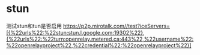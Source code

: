 # stun
测试stun和tun是否启用
<https://p2p.mirotalk.com//test?iceServers=[{%22urls%22:%22stun:stun.l.google.com:19302%22},{%22urls%22:%22turn:openrelay.metered.ca:443%22,%22username%22:%22openrelayproject%22,%22credential%22:%22openrelayproject%22}]>
